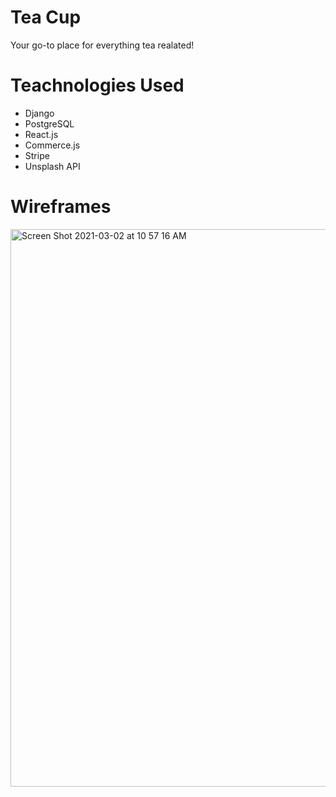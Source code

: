 # Tea Cup
Your go-to place for everything tea realated!

# Teachnologies Used
- Django
- PostgreSQL
- React.js
- Commerce.js
- Stripe
- Unsplash API

# Wireframes
<img width="892" alt="Screen Shot 2021-03-02 at 10 57 16 AM" src="https://user-images.githubusercontent.com/73917422/109675768-15e21f80-7b46-11eb-8d68-c47f6e137fb0.png">

